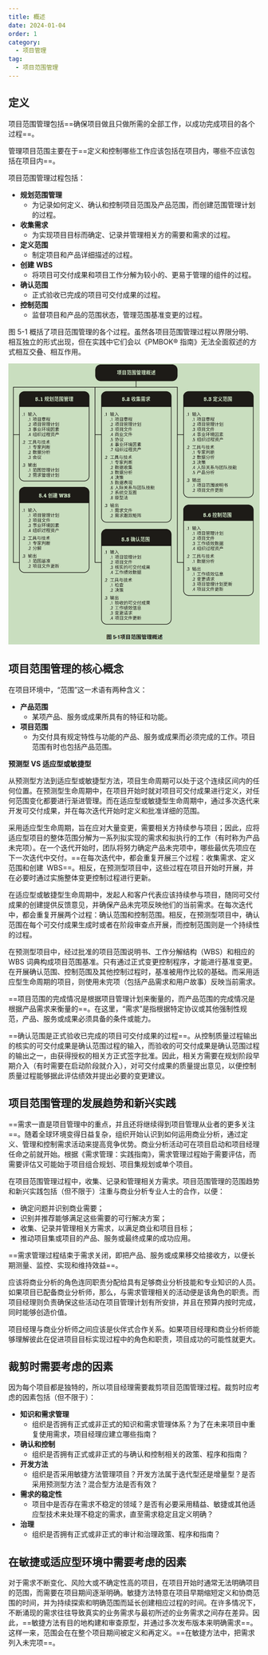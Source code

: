 ```yaml
---
title: 概述
date: 2024-01-04
order: 1
category:
  - 项目管理
tag:
  - 项目范围管理
---
```


## 定义

项目范围管理包括==确保项目做且只做所需的全部工作，以成功完成项目的各个过程==。

管理项目范围主要在于==定义和控制哪些工作应该包括在项目内，哪些不应该包括在项目内==。

项目范围管理过程包括：

* **规划范围管理** 
  * 为记录如何定义、确认和控制项目范围及产品范围，而创建范围管理计划的过程。
* **收集需求**
  * 为实现项目目标而确定、记录并管理相关方的需要和需求的过程。
* **定义范围**
  *  制定项目和产品详细描述的过程。
* **创建** **WBS** 
  * 将项目可交付成果和项目工作分解为较小的、更易于管理的组件的过程。
* **确认范围** 
  * 正式验收已完成的项目可交付成果的过程。
* **控制范围** 
  * 监督项目和产品的范围状态，管理范围基准变更的过程。

图 5-1 概括了项目范围管理的各个过程。虽然各项目范围管理过程以界限分明、相互独立的形式出现，但在实践中它们会以《PMBOK® 指南》无法全面叙述的方式相互交叠、相互作用。

![image-20240108142727651](https://raw.githubusercontent.com/GodX-18/picBed/main/image-20240108142727651.png)

## 项目范围管理的核心概念

在项目环境中，“范围”这一术语有两种含义：

* **产品范围**
  * 某项产品、服务或成果所具有的特征和功能。
* **项目范围**
  *  为交付具有规定特性与功能的产品、服务或成果而必须完成的工作。项目范围有时也包括产品范围。

**预测型 VS 适应型或敏捷型**

从预测型方法到适应型或敏捷型方法，项目生命周期可以处于这个连续区间内的任何位置。在预测型生命周期中，在项目开始时就对项目可交付成果进行定义，对任何范围变化都要进行渐进管理。而在适应型或敏捷型生命周期中，通过多次迭代来开发可交付成果，并在每次迭代开始时定义和批准详细的范围。

采用适应型生命周期，旨在应对大量变更，需要相关方持续参与项目；因此，应将适应型项目的整体范围分解为一系列拟实现的需求和拟执行的工作（有时称为产品未完项）。在一个迭代开始时，团队将努力确定产品未完项中，哪些最优先项应在下一次迭代中交付。==在每次迭代中，都会重复开展三个过程：收集需求、定义范围和创建 WBS==。相反，在预测型项目中，这些过程在项目开始时开展，并在必要时通过实施整体变更控制过程进行更新。

在适应型或敏捷型生命周期中，发起人和客户代表应该持续参与项目，随同可交付成果的创建提供反馈意见，并确保产品未完项反映他们的当前需求。在每次迭代中，都会重复开展两个过程：确认范围和控制范围。相反，在预测型项目中，确认范围在每个可交付成果生成时或者在阶段审查点开展，而控制范围则是一个持续性的过程。

在预测型项目中，经过批准的项目范围说明书、工作分解结构（WBS）和相应的 WBS 词典构成项目范围基准。只有通过正式变更控制程序，才能进行基准变更。在开展确认范围、控制范围及其他控制过程时，基准被用作比较的基础。而采用适应型生命周期的项目，则使用未完项（包括产品需求和用户故事）反映当前需求。

==项目范围的完成情况是根据项目管理计划来衡量的，而产品范围的完成情况是根据产品需求来衡量的==。在这里，“需求”是指根据特定协议或其他强制性规范，产品、服务或成果必须具备的条件或能力。

==确认范围是正式验收已完成的项目可交付成果的过程==。从控制质量过程输出的核实的可交付成果是确认范围过程的输入，而验收的可交付成果是确认范围过程的输出之一，由获得授权的相关方正式签字批准。因此，相关方需要在规划阶段早期介入（有时需要在启动阶段就介入），对可交付成果的质量提出意见，以便控制质量过程能够据此评估绩效并提出必要的变更建议。

## 项目范围管理的发展趋势和新兴实践

==需求一直是项目管理中的重点，并且还将继续得到项目管理从业者的更多关注==。随着全球环境变得日益复杂，组织开始认识到如何运用商业分析，通过定义、管理和控制需求活动来提高竞争优势。商业分析活动可在项目启动和项目经理任命之前就开始。根据《需求管理：实践指南》，需求管理过程始于需要评估，而需要评估又可能始于项目组合规划、项目集规划或单个项目。

在项目范围管理过程中，收集、记录和管理相关方需求。项目范围管理的范围趋势和新兴实践包括（但不限于）注重与商业分析专业人士的合作，以便：

* 确定问题并识别商业需要；
* 识别并推荐能够满足这些需要的可行解决方案；
* 收集、记录并管理相关方需求，以满足商业和项目目标；
* 推动项目集或项目的产品、服务或最终成果的成功应用。

==需求管理过程结束于需求关闭，即把产品、服务或成果移交给接收方，以便长期测量、监控、实现和维持效益==。

应该将商业分析的角色连同职责分配给具有足够商业分析技能和专业知识的人员。如果项目已配备商业分析师，那么，与需求管理相关的活动便是该角色的职责。而项目经理则负责确保这些活动在项目管理计划有所安排，并且在预算内按时完成，同时能够创造价值。

项目经理与商业分析师之间应该是伙伴式合作关系。如果项目经理和商业分析师能够理解彼此在促进项目目标实现过程中的角色和职责，项目成功的可能性就更大。

## 裁剪时需要考虑的因素

因为每个项目都是独特的，所以项目经理需要裁剪项目范围管理过程。裁剪时应考虑的因素包括（但不限于）：

* **知识和需求管理**
  * 组织是否拥有正式或非正式的知识和需求管理体系？为了在未来项目中重复使用需求，项目经理应建立哪些指南？
* **确认和控制**
  * 组织是否拥有正式或非正式的与确认和控制相关的政策、程序和指南？
* **开发方法** 
  *  组织是否采用敏捷方法管理项目？开发方法属于迭代型还是增量型？是否采用预测型方法？混合型方法是否有效？
* **需求的稳定性**
  * 项目中是否存在需求不稳定的领域？是否有必要采用精益、敏捷或其他适应型技术来处理不稳定的需求，直至需求稳定且定义明确？
* **治理**
  * 组织是否拥有正式或非正式的审计和治理政策、程序和指南？

## 在敏捷或适应型环境中需要考虑的因素

对于需求不断变化、风险大或不确定性高的项目，在项目开始时通常无法明确项目的范围，而需要在项目期间逐渐明确。敏捷方法特意在项目早期缩短定义和协商范围的时间，并为持续探索和明确范围而延长创建相应过程的时间。在许多情况下，不断涌现的需求往往导致真实的业务需求与最初所述的业务需求之间存在差异。因此，==敏捷方法有目的地构建和审查原型，并通过多次发布版本来明确需求==。这样一来，范围会在在整个项目期间被定义和再定义。==在敏捷方法中，把需求列入未完项==。